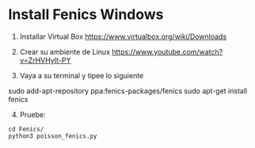 # Install Fenics Windows

1. Installar Virtual Box 
https://www.virtualbox.org/wiki/Downloads

2. Crear su ambiente de Linux
https://www.youtube.com/watch?v=ZrHVHyIt-PY 

3. Vaya a su terminal y tipee lo siguiente

sudo add-apt-repository ppa:fenics-packages/fenics
sudo apt-get install fenics   

4. Pruebe:
~~~
cd Fenics/
python3 poisson_fenics.py
~~~